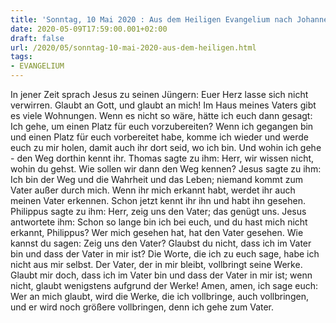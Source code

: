 ```yaml
---
title: 'Sonntag, 10 Mai 2020 : Aus dem Heiligen Evangelium nach Johannes - Joh 14,1-12.'
date: 2020-05-09T17:59:00.001+02:00
draft: false
url: /2020/05/sonntag-10-mai-2020-aus-dem-heiligen.html
tags: 
- EVANGELIUM
---
```


In jener Zeit sprach Jesus zu seinen Jüngern: Euer Herz lasse sich nicht verwirren. Glaubt an Gott, und glaubt an mich! Im Haus meines Vaters gibt es viele Wohnungen. Wenn es nicht so wäre, hätte ich euch dann gesagt: Ich gehe, um einen Platz für euch vorzubereiten? Wenn ich gegangen bin und einen Platz für euch vorbereitet habe, komme ich wieder und werde euch zu mir holen, damit auch ihr dort seid, wo ich bin. Und wohin ich gehe - den Weg dorthin kennt ihr. Thomas sagte zu ihm: Herr, wir wissen nicht, wohin du gehst. Wie sollen wir dann den Weg kennen? Jesus sagte zu ihm: Ich bin der Weg und die Wahrheit und das Leben; niemand kommt zum Vater außer durch mich. Wenn ihr mich erkannt habt, werdet ihr auch meinen Vater erkennen. Schon jetzt kennt ihr ihn und habt ihn gesehen. Philippus sagte zu ihm: Herr, zeig uns den Vater; das genügt uns. Jesus antwortete ihm: Schon so lange bin ich bei euch, und du hast mich nicht erkannt, Philippus? Wer mich gesehen hat, hat den Vater gesehen. Wie kannst du sagen: Zeig uns den Vater? Glaubst du nicht, dass ich im Vater bin und dass der Vater in mir ist? Die Worte, die ich zu euch sage, habe ich nicht aus mir selbst. Der Vater, der in mir bleibt, vollbringt seine Werke. Glaubt mir doch, dass ich im Vater bin und dass der Vater in mir ist; wenn nicht, glaubt wenigstens aufgrund der Werke! Amen, amen, ich sage euch: Wer an mich glaubt, wird die Werke, die ich vollbringe, auch vollbringen, und er wird noch größere vollbringen, denn ich gehe zum Vater.